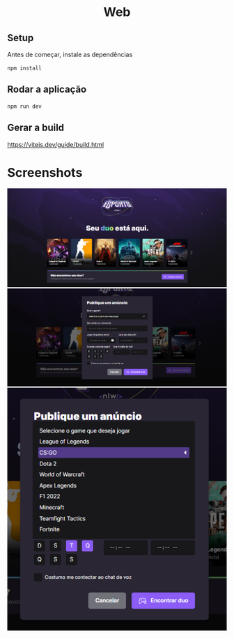 <div align="center"><h1>Web</h1></div>

## Setup
Antes de começar, instale as dependências

```
npm install
```

## Rodar a aplicação
```
npm run dev
```

## Gerar a build

https://vitejs.dev/guide/build.html

# Screenshots
![Web-1](/images/web-1.png)
![Web-2](/images/web-2.png)
![Web-3](/images/web-3.png)
